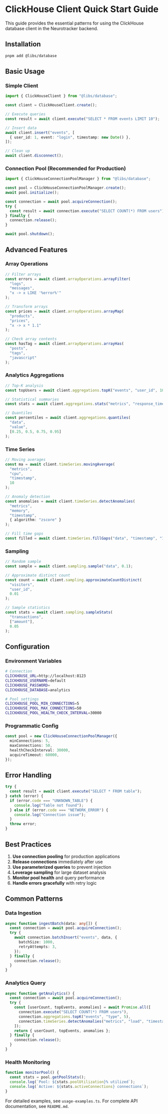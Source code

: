 # ClickHouse Client Quick Start Guide

This guide provides the essential patterns for using the ClickHouse database client in the Neurotracker backend.

## Installation

```bash
pnpm add @libs/database
```

## Basic Usage

### Simple Client

```typescript
import { ClickHouseClient } from "@libs/database";

const client = ClickHouseClient.create();

// Execute queries
const result = await client.execute("SELECT * FROM events LIMIT 10");

// Insert data
await client.insert("events", [
  { user_id: 1, event: "login", timestamp: new Date() },
]);

// Clean up
await client.disconnect();
```

### Connection Pool (Recommended for Production)

```typescript
import { ClickHouseConnectionPoolManager } from "@libs/database";

const pool = ClickHouseConnectionPoolManager.create();
await pool.initialize();

const connection = await pool.acquireConnection();
try {
  const result = await connection.execute("SELECT COUNT(*) FROM users");
} finally {
  connection.release();
}

await pool.shutdown();
```

## Advanced Features

### Array Operations

```typescript
// Filter arrays
const errors = await client.arrayOperations.arrayFilter(
  "logs",
  "messages",
  "x -> x LIKE '%error%'"
);

// Transform arrays
const prices = await client.arrayOperations.arrayMap(
  "products",
  "prices",
  "x -> x * 1.1"
);

// Check array contents
const hasTag = await client.arrayOperations.arrayHas(
  "posts",
  "tags",
  "javascript"
);
```

### Analytics Aggregations

```typescript
// Top-K analysis
const topUsers = await client.aggregations.topK("events", "user_id", 10);

// Statistical summaries
const stats = await client.aggregations.stats("metrics", "response_time");

// Quantiles
const percentiles = await client.aggregations.quantiles(
  "data",
  "value",
  [0.25, 0.5, 0.75, 0.95]
);
```

### Time Series

```typescript
// Moving averages
const ma = await client.timeSeries.movingAverage(
  "metrics",
  "cpu",
  "timestamp",
  10
);

// Anomaly detection
const anomalies = await client.timeSeries.detectAnomalies(
  "metrics",
  "memory",
  "timestamp",
  { algorithm: "zscore" }
);

// Fill time gaps
const filled = await client.timeSeries.fillGaps("data", "timestamp", "1 hour");
```

### Sampling

```typescript
// Random sample
const sample = await client.sampling.sample("data", 0.1);

// Approximate distinct count
const count = await client.sampling.approximateCountDistinct(
  "visitors",
  "user_id",
  0.01
);

// Sample statistics
const stats = await client.sampling.sampleStats(
  "transactions",
  ["amount"],
  0.05
);
```

## Configuration

### Environment Variables

```bash
# Connection
CLICKHOUSE_URL=http://localhost:8123
CLICKHOUSE_USERNAME=default
CLICKHOUSE_PASSWORD=
CLICKHOUSE_DATABASE=analytics

# Pool settings
CLICKHOUSE_POOL_MIN_CONNECTIONS=5
CLICKHOUSE_POOL_MAX_CONNECTIONS=50
CLICKHOUSE_POOL_HEALTH_CHECK_INTERVAL=30000
```

### Programmatic Config

```typescript
const pool = new ClickHouseConnectionPoolManager({
  minConnections: 5,
  maxConnections: 50,
  healthCheckInterval: 30000,
  acquireTimeout: 60000,
});
```

## Error Handling

```typescript
try {
  const result = await client.execute("SELECT * FROM table");
} catch (error) {
  if (error.code === "UNKNOWN_TABLE") {
    console.log("Table not found");
  } else if (error.code === "NETWORK_ERROR") {
    console.log("Connection issue");
  }
  throw error;
}
```

## Best Practices

1. **Use connection pooling** for production applications
2. **Release connections** immediately after use
3. **Use parameterized queries** to prevent injection
4. **Leverage sampling** for large dataset analysis
5. **Monitor pool health** and query performance
6. **Handle errors gracefully** with retry logic

## Common Patterns

### Data Ingestion

```typescript
async function ingestBatch(data: any[]) {
  const connection = await pool.acquireConnection();
  try {
    await connection.batchInsert("events", data, {
      batchSize: 1000,
      retryAttempts: 3,
    });
  } finally {
    connection.release();
  }
}
```

### Analytics Query

```typescript
async function getAnalytics() {
  const connection = await pool.acquireConnection();
  try {
    const [userCount, topEvents, anomalies] = await Promise.all([
      connection.execute("SELECT COUNT(*) FROM users"),
      connection.aggregations.topK("events", "type", 5),
      connection.timeSeries.detectAnomalies("metrics", "load", "timestamp"),
    ]);
    return { userCount, topEvents, anomalies };
  } finally {
    connection.release();
  }
}
```

### Health Monitoring

```typescript
function monitorPool() {
  const stats = pool.getPoolStats();
  console.log(`Pool: ${stats.poolUtilization}% utilized`);
  console.log(`Active: ${stats.activeConnections} connections`);
}
```

For detailed examples, see `usage-examples.ts`. For complete API documentation, see `README.md`.
